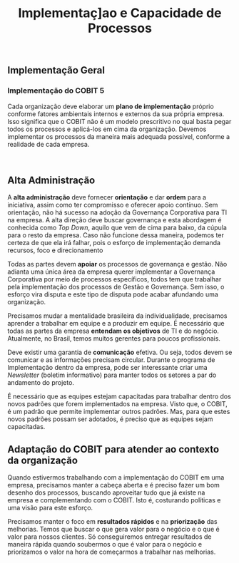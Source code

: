 <div align="center">

  # Implementaç]ao e Capacidade de Processos

</div>

<br>

## Implementação Geral

### Implementação do COBIT 5

Cada organização deve elaborar um **plano de implementação** próprio conforme fatores ambientais internos e externos da sua própria empresa. Isso significa que o COBIT não é um modelo prescritivo no qual basta pegar todos os processos e aplicá-los em cima da organização. Devemos implementar os processos da maneira mais adequada possível, conforme a realidade de cada empresa.

<br>

## Alta Administração

A **alta administração** deve fornecer **orientação** e dar **ordem** para a iniciativa, assim como ter compromisso e oferecer apoio contínuo. Sem orientação, não há sucesso na adoção da Governança Corporativa para TI na empresa. A alta direção deve buscar governança e esta abordagem é conhecida como *Top Down*, aquilo que vem de cima para baixo, da cúpula para o resto da empresa. Caso não funcione dessa maneira, podemos ter certeza de que ela irá falhar, pois o esforço de implementação demanda recursos, foco e direcionamento

Todas as partes devem **apoiar** os processos de governança e gestão. Não adianta uma única área da empresa querer implementar a Governança Corporativa por meio de processos específicos, todos tem que trabalhar pela implementação dos processos de Gestão e Governança. Sem isso, o esforço vira disputa e este tipo de disputa pode acabar afundando uma organização.

Precisamos mudar a mentalidade brasileira da individualidade, precisamos aprender a trabalhar em equipe e a produzir em equipe. É necessário que todas as partes da empresa **entendam os objetivos** de TI e do negócio. Atualmente, no Brasil, temos muitos gerentes para poucos profissionais.

Deve existir uma garantia de **comunicação** efetiva. Ou seja, todos devem se comunicar e as informações precisam circular. Durante o programa de Implementação dentro da empresa, pode ser interessante criar uma *Newsletter* (boletim informativo) para manter todos os setores a par do andamento do projeto. 

É necessário que as equipes estejam capacitadas para trabalhar dentro dos novos padrões que forem implementados na empresa. Visto que, o COBIT, é um padrão que permite implementar outros padrões. Mas, para que estes novos padrões possam ser adotados, é preciso que as equipes sejam capacitadas. 

## Adaptação do COBIT para atender ao contexto da organização

Quando estivermos trabalhando com a implementação do COBIT em uma empresa, precisamos manter a cabeça aberta e é preciso fazer um bom desenho dos processos, buscando aproveitar tudo que já existe na empresa e complementando com o COBIT. Isto é, costurando políticas e uma visão para este esforço.

Precisamos manter o foco em **resultados rápidos** e na **priorização** das melhorias. Temos que buscar o que gera valor para o negócio e o que é valor para nossos clientes. Só conseguiremos entregar resultados de maneira rápida quando soubermos o que é valor para o negócio e priorizamos o valor na hora de começarmos a trabalhar nas melhorias.